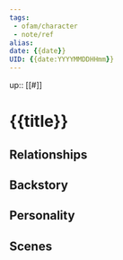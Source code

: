 ```yaml
---
tags: 
 - ofam/character
 - note/ref
alias:
date: {{date}}
UID: {{date:YYYYMMDDHHmm}}
---
```


up:: [[#]]

# {{title}}

## Relationships

## Backstory

## Personality

## Scenes